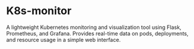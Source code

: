 # K8s-monitor
A lightweight Kubernetes monitoring and visualization tool using Flask, Prometheus, and Grafana. Provides real-time data on pods, deployments, and resource usage in a simple web interface.
